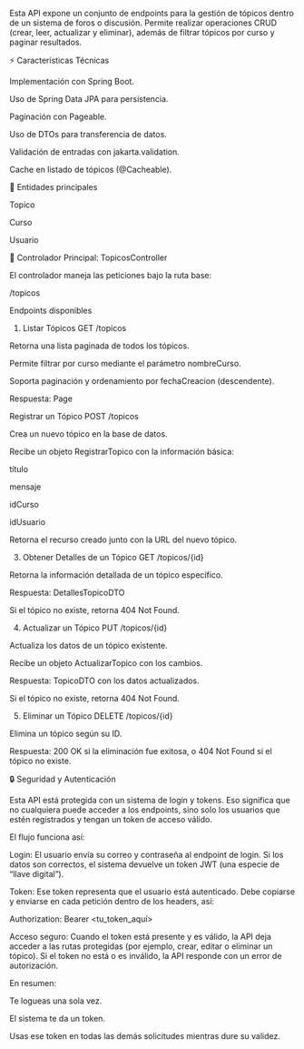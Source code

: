Esta API expone un conjunto de endpoints para la gestión de tópicos dentro de un sistema de foros o discusión. 
Permite realizar operaciones CRUD (crear, leer, actualizar y eliminar), además de filtrar tópicos por curso y paginar resultados.

⚡ Características Técnicas

Implementación con Spring Boot.

Uso de Spring Data JPA para persistencia.

Paginación con Pageable.

Uso de DTOs para transferencia de datos.

Validación de entradas con jakarta.validation.

Cache en listado de tópicos (@Cacheable).

📂 Entidades principales

Topico

Curso

Usuario

📌 Controlador Principal: TopicosController

El controlador maneja las peticiones bajo la ruta base:

/topicos

Endpoints disponibles
1. Listar Tópicos
GET /topicos


Retorna una lista paginada de todos los tópicos.

Permite filtrar por curso mediante el parámetro nombreCurso.

Soporta paginación y ordenamiento por fechaCreacion (descendente).

Respuesta: Page<TopicoDTO>

Registrar un Tópico
POST /topicos


Crea un nuevo tópico en la base de datos.

Recibe un objeto RegistrarTopico con la información básica:

título

mensaje

idCurso

idUsuario

Retorna el recurso creado junto con la URL del nuevo tópico.

3. Obtener Detalles de un Tópico
GET /topicos/{id}


Retorna la información detallada de un tópico específico.

Respuesta: DetallesTopicoDTO

Si el tópico no existe, retorna 404 Not Found.

4. Actualizar un Tópico
PUT /topicos/{id}


Actualiza los datos de un tópico existente.

Recibe un objeto ActualizarTopico con los cambios.

Respuesta: TopicoDTO con los datos actualizados.

Si el tópico no existe, retorna 404 Not Found.

5. Eliminar un Tópico
DELETE /topicos/{id}


Elimina un tópico según su ID.

Respuesta: 200 OK si la eliminación fue exitosa, o 404 Not Found si el tópico no existe.


🔒 Seguridad y Autenticación

Esta API está protegida con un sistema de login y tokens.
Eso significa que no cualquiera puede acceder a los endpoints, sino solo los usuarios que estén registrados y tengan un token de acceso válido.

El flujo funciona así:

Login:
El usuario envía su correo y contraseña al endpoint de login.
Si los datos son correctos, el sistema devuelve un token JWT (una especie de “llave digital”).

Token:
Ese token representa que el usuario está autenticado.
Debe copiarse y enviarse en cada petición dentro de los headers, así:

Authorization: Bearer <tu_token_aquí>


Acceso seguro:
Cuando el token está presente y es válido, la API deja acceder a las rutas protegidas (por ejemplo, crear, editar o eliminar un tópico).
Si el token no está o es inválido, la API responde con un error de autorización.

En resumen:

Te logueas una sola vez.

El sistema te da un token.

Usas ese token en todas las demás solicitudes mientras dure su validez.


